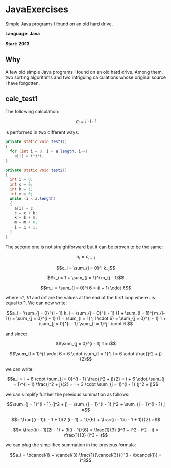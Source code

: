# JavaExercises
Simple Java programs I found on an old hard drive.

**Language: Java**

**Start: 2013**

## Why
A few old simple Java programs I found on an old hard drive. Among them, two sorting algorithms and two intriguing calculations whose original source I have forgotten.

## calc_test1

The following calculation:

$$a_i = i \cdot i \cdot i$$

is performed in two different ways:

```java
private static void test1()
{
  for (int i = 0; i < a.length; i++)
    a[i] = i*i*i;
}

private static void test2()
{
  int i = 0;
  int c = 0;
  int k = 1;
  int m = 6;
  while (i < a.length)
  {
    a[i] = c;
    c = c + k;
    k = k + m;
    m = m + 6;
    i = i + 1;
  }
}
```

The second one is not straightforward but it can be proven to be the same:

$$a_i = c_{i - 1}$$

$$c_i = \sum_{j = 0}^i k_j$$

$$k_i = 1 + \sum_{j = 1}^i m_{j - 1}$$

$$m_i = \sum_{j = 0}^i 6 = (i + 1) \cdot 6$$

where _c1_, _k1_ and _m1_ are the values at the end of the first loop where _i_ is equal to 1. We can now write:

$$a_i = \sum_{j = 0}^{i - 1} k_j = \sum_{j = 0}^{i - 1} (1 + \sum_{l = 1}^j m_{l-1}) = \sum_{j = 0}^{i - 1} (1 + \sum_{l = 1}^j l \cdot 6) = \sum_{j = 0}^{i - 1} 1 + \sum_{j = 0}^{i - 1} \sum_{l = 1}^j l \cdot 6 $$

and since:

$$\sum_{j = 0}^{i - 1} 1 = i$$

$$\sum_{l = 1}^j l \cdot 6 = 6 \cdot \sum_{l = 1}^j l = 6 \cdot \frac{j^2 + j}{2}$$

we can write:

$$a_i = i + 6 \cdot \sum_{j = 0}^{i - 1} \frac{j^2 + j}{2} = i + 6 \cdot \sum_{j = 1}^{i - 1} \frac{j^2 + j}{2} = i + 3 \cdot \sum_{j = 1}^{i - 1} (j^2 + j)$$

we can simplify further the previous summation as follows:

$$\sum_{j = 1}^{i - 1} (j^2 + j) = \sum_{j = 1}^{i - 1} j^2 + \sum_{j = 1}^{i - 1} j =$$

$$= \frac{(i - 1)(i - 1 + 1)(2 (i - 1) + 1)}{6} + \frac{(i - 1)(i - 1 + 1)}{2} =$$

$$= \frac{i(i - 1)(2i - 1) + 3i(i - 1)}{6} = \frac{1}{3} (i^3 + i^2 - i^2 - i) = \frac{1}{3} (i^3 - i)$$

we can plug the simplified summation in the previous formula:

$$a_i = \bcancel{i} + \cancel{3} \frac{1}{\cancel{3}}(i^3 - \bcancel{i}) = i^3$$

